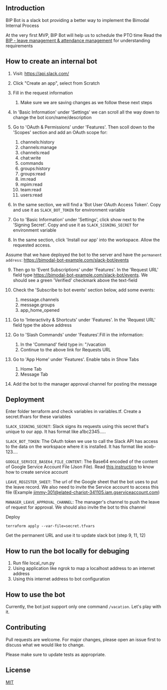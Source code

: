 ## Introduction

BIP Bot is a slack bot providing a better way to implement the Bimodal Internal Process

At the very first MVP, BIP Bot will help us to schedule the PTO time Read
the [BIP - leave management & attendance management](https://docs.google.com/document/d/1ruRofzWX7pkLEdNZ9T7N71tEV6AL0zmx5DcLW2OSNb8/edit)
for understanding requirements

## How to create an internal bot

1. Visit: https://api.slack.com/

2. Click "Create an app", select from Scratch

3. Fill in the request information
    1. Make sure we are saving changes as we follow these next steps

4. In 'Basic Information' under 'Settings' we can scroll all the way down to change the bot icon/name/description

5. Go to 'OAuth & Permissions' under 'Features'. Then scoll down to the 'Scopes' section and add an OAuth scope for:

    1. channels:history
    2. channels:manage
    3. channels:read
    4. chat:write
    5. commands
    6. groups:history
    7. groups:read
    8. im:read
    9. mpim:read
    10. team:read
    11. users:read

6. In the same section, we will find a 'Bot User OAuth Access Token'. Copy and use it as `SLACK_BOT_TOKEN` for
   environment variable

7. Go to 'Basic Information' under 'Settings', click show next to the 'Signing Secret'. Copy and use it
   as `SLACK_SIGNING_SECRET` for environment variable

8. In the same section, click 'Install our app' into the workspace. Allow the requested access.

Assume that we have deployed the bot to the server and have
the `permanent address`: https://bimodal-bot-example.com/slack-bot/events

9. Then go to 'Event Subscriptions' under 'Features'. In the 'Request URL' field
   type https://bimodal-bot-example.com/slack-bot/events. We should see a green 'Verified' checkmark above the
   text-field

10. Check the 'Subscribe to bot events' section below, add some events:
    1. message.channels
    2. message.groups
    3. app_home_opened

11. Go to 'Interactivity & Shortcuts' under 'Features'. In the 'Request URL' field type the above address

12. Go to 'Slash Commands' under 'Features'.Fill in the information:
    1. In the 'Command' field type in: "/vacation
    2. Continue to the above link for Requests URL

13. Go to 'App Home' under 'Features'. Enable tabs in Show Tabs
    1. Home Tab
    2. Message Tab

14. Add the bot to the manager approval channel for posting the message

## Deployment

Enter folder terraform and check variables in variables.tf. Create a secret.tfvars for these variables

`SLACK_SIGNING_SECRET`: Slack signs its requests using this secret that's unique to our app. It has format like
a1bc2345.....

`SLACK_BOT_TOKEN`: The OAuth token we use to call the Slack API has access to the data on the workspace where it is
installed. It has format like xoxb-123....

`GOOGLE_SERVICE_BASE64_FILE_CONTENT`: The Base64 encoded of the content of Google Service Account File (Json File).
Read [this instruction](https://support.google.com/a/answer/7378726?hl=en) to know how to create service account

`LEAVE_REGISTER_SHEET`: The url of the Google sheet that the bot uses to put the leave record. We also need to invite
the Service account to access this file (Example jimmy-301@elated-chariot-341105.iam.gserviceaccount.com)

`MANAGER_LEAVE_APPROVAL_CHANNEL`: The manager's channel to push the leave of request for approval. We should also invite
the bot to this channel

Deploy

`terraform apply --var-file=secret.tfvars`

Get the permanent URL and use it to update slack bot (step 9, 11, 12)

## How to run the bot locally for debuging

1. Run file local_run.py
2. Using application like ngrok to map a localhost address to an internet address
3. Using this internet address to bot configuration

## How to use the bot

Currently, the bot just support only one command `/vacation`. Let's play with it.

## Contributing

Pull requests are welcome. For major changes, please open an issue first to discuss what we would like to change.

Please make sure to update tests as appropriate.

## License

[MIT](https://choosealicense.com/licenses/mit/)

